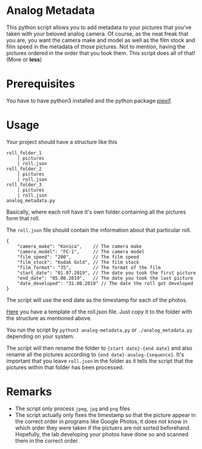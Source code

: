 # Analog Metadata
This python script allows you to add metadata to your pictures that you've taken
with your beloved analog camera. Of course, as the neat freak that you are, you
want the camera make and model as well as the film stock and film speed in the
metadata of those pictures. Not to mention, having the pictures ordered in the
order that you took them. This script does all of that! (More or **less**)

# Prerequisites
You have to have python3 installed and the python package
[piexif](https://pypi.org/project/piexif/).

# Usage

Your project should have a structure like this
```
roll_folder_1
    | pictures
    | roll.json
roll_folder_2
    | pictures
    | roll.json
roll_folder_3
    | pictures
    | roll.json
analog_metadata.py
```
Basically, where each roll have it's own folder containing all the pictures form
that roll.

The `roll.json` file should contain the information about that particular roll.
```
{
    "camera_make": "Konica",    // The camera make
    "camera_model": "FC-1",     // The camera model
    "film_speed": "200",        // The film speed
    "film_stock": "Kodak Gold", // The film stock
    "film_format": "35",        // The format of the film
    "start_date": "01.07.2019", // The date you took the first picture
    "end_date": "05.08.2019",   // The date you took the last picture
    "date_developed": "31.08.2019" // The date the roll got developed
}
```

The script will use the end date as the timestamp for each of the photos.

[Here](roll.json) you have a template of the roll.json file. Just copy it to the folder with the structure as mentioned above.

You run the script by `python3 analog-metadata.py` or `./analog_metadata.py`
depending on your system.

The script will then rename the folder to `{start date}-{end date}` and also
rename all the pictures according to `{end date}-analog-{sequence}`. It's
important that you leave `roll.json` in the folder as it tells the script that
the pictures within that folder has been processed.

# Remarks
* The script only process `jpeg`, `jpg` and `png` files
* The script actually only fixes the timestamp so that the picture appear in the correct order in programs like Google Photos, it does not know in which order they were taken if the pictuers are not sorted beforehand. Hopefully, the lab developing your photos have done so and scanned them in the correct order. 
